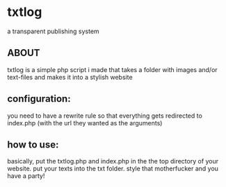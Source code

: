 # txtlog
a transparent publishing system


## ABOUT
txtlog is a simple php script i made that takes a folder with images and/or text-files and makes it into a stylish website

## configuration:
you need to have a rewrite rule so that everything gets redirected to index.php (with the url they wanted as the arguments)
## how to use:
basically, put the txtlog.php and index.php in the the top directory of your website. put your texts into the txt folder. 
style that motherfucker and you have a party!